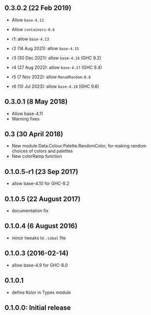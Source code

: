 0.3.0.2 (22 Feb 2019)
---------------------

- Allow `base-4.12`
- Allow `containers-0.6`

- r1: allow `base-4.13`
- r2 (14 Aug 2021): allow `base-4.15`
- r3 (30 Dec 2021): allow `base-4.16` (GHC 9.2)
- r4 (27 Aug 2022): allow `base-4.17` (GHC 9.4)
- r5 (7 Nov 2022): allow `MonadRandom-0.6`
- r6 (10 Jul 2023): allow `base-4.18` (GHC 9.6)

0.3.0.1 (8 May 2018)
--------------------

- Allow base-4.11
- Warning fixes

0.3 (30 April 2018)
-------------------

- New module Data.Colour.Palette.RandomColor, for making random
  choices of colors and palettes
- New colorRamp function

0.1.0.5-r1 (23 Sep 2017)
------------------------

- allow base-4.10 for GHC-8.2

0.1.0.5 (22 August 2017)
------------------------

- documentation fix

0.1.0.4 (6 August 2016)
-----------------------

- minor tweaks to `.cabal` file

0.1.0.3 (2016-02-14)
-------

- allow base-4.9 for GHC-8.0

0.1.0.1
--------

- define Kolor in Types module

0.1.0.0: Initial release
------------------------
